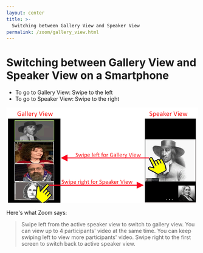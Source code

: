 ```yaml
---
layout: center
title: >-
  Switching between Gallery View and Speaker View
permalink: /zoom/gallery_view.html
---
```


# Switching between Gallery View and Speaker View on a Smartphone
* To go to Gallery View: Swipe to the left
* To go to Speaker View: Swipe to the right

<img src="/assets/images/zoom/zmGalleryApp.gif" />

Here's what Zoom says:

> Swipe left from the active speaker view to switch to gallery view. You can
view up to 4 participants' video at the same time. You can keep swiping left to
view more participants' video. Swipe right to the first screen to switch back to
active speaker view.
